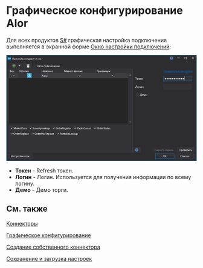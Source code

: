 # Графическое конфигурирование Alor

Для всех продуктов [S\#](StockSharpAbout.md) графическая настройка подключения выполняется в экранной форме [Окно настройки подключений](API_UI_ConnectorWindow.md):

![API GUI Settings Alor](../images/API_GUI_Settings_Alor.png)

- **Токен** \- Refresh токен.
- **Логин** \- Логин. Используется для получения информации по всему логину.
- **Демо** \- Демо торги.

## См. также

[Коннекторы](API_Connectors.md)

[Графическое конфигурирование](API_ConnectorsUIConfiguration.md)

[Создание собственного коннектора](ConnectorCreating.md)

[Сохранение и загрузка настроек](API_Connectors_SaveConnectorSettings.md)
